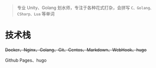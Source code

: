 > 专业 Unity、Golang 划水师，专注于各种花式打杂，会拼写 `C、Golang、CSharp、Lua` 等单词


# 技术栈

~~Docker、Nginx、Golang、Git、Centos、Markdown、WebHook、hugo~~

Github Pages、hugo
